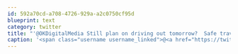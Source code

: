 ```yaml
---
id: 592a70cd-a708-4726-929a-a2c0750cf95d
blueprint: text
category: twitter
title: "'@OKDigitalMedia Still plan on driving out tomorrow?  Safe travels!"
caption: '<span class="username username_linked">@<a href="https://twitter.com/OKDigitalMedia" title="John Thiessen">OKDigitalMedia</a></span> Still plan on driving out tomorrow?  Safe travels!'
---
```

